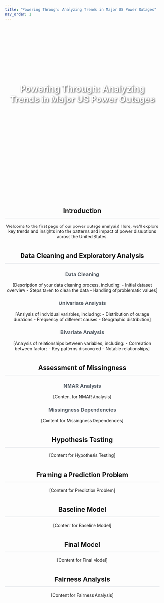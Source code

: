 ```yaml
---
title: "Powering Through: Analyzing Trends in Major US Power Outages"
nav_order: 1
---
```


<style>
  .background-image {
    background-image: url("https://img-s-msn-com.akamaized.net/tenant/amp/entityid/AA1ocY7c.img?w=768&h=512&m=6");
    background-size: cover;
    background-position: center;
    height: 400px;
    text-align: center;
    color: white;
    padding-top: 150px;
    margin-bottom: 2em;
  }

  .background-image h1 {
    text-shadow: 2px 2px 4px rgba(0, 0, 0, 0.7);
  }

  h2 {
    margin-top: 2em;
    padding-bottom: 0.5em;
    border-bottom: 2px solid #eaecef;
    text-align: center; /* Center h2 headings */
  }

  h3 {
    margin-top: 1.5em;
    color: #586069;
    text-align: center; /* Center h3 headings */
  }

  /* Center the title if it appears outside the background-image div */
  .title {
    text-align: center;
  }

  /* Optionally center the content under each heading */
  .content-section {
    text-align: center; /* Consistent indentation for readability */
  }
</style>

<div class="background-image">
  <h1>Powering Through: Analyzing Trends in Major US Power Outages</h1>
</div>

<div class="content-section">
  <h2>Introduction</h2>
  <p>Welcome to the first page of our power outage analysis! Here, we'll explore key trends and insights into the patterns and impact of power disruptions across the United States.</p>

  ## Data Cleaning and Exploratory Analysis
  ### Data Cleaning
  <p>[Description of your data cleaning process, including:
    - Initial dataset overview
    - Steps taken to clean the data
    - Handling of problematic values]</p>

  ### Univariate Analysis
  <p>[Analysis of individual variables, including:
    - Distribution of outage durations
    - Frequency of different causes
    - Geographic distribution]</p>

  ### Bivariate Analysis
  <p>[Analysis of relationships between variables, including:
    - Correlation between factors
    - Key patterns discovered
    - Notable relationships]</p>

  ## Assessment of Missingness
  ### NMAR Analysis
  <p>[Content for NMAR Analysis]</p>

  ### Missingness Dependencies
  <p>[Content for Missingness Dependencies]</p>

  ## Hypothesis Testing
  <p>[Content for Hypothesis Testing]</p>

  ## Framing a Prediction Problem
  <p>[Content for Prediction Problem]</p>

  ## Baseline Model
  <p>[Content for Baseline Model]</p>

  ## Final Model
  <p>[Content for Final Model]</p>

  ## Fairness Analysis
  <p>[Content for Fairness Analysis]</p>
</div>
